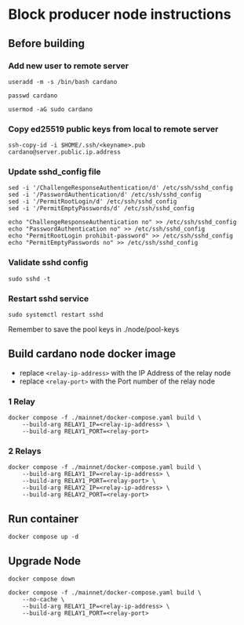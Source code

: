 # Block producer node instructions

## Before building

### Add new user to remote server

```
useradd -m -s /bin/bash cardano
```
```
passwd cardano
```
```
usermod -aG sudo cardano
```


### Copy ed25519 public keys from local to remote server 

```
ssh-copy-id -i $HOME/.ssh/<keyname>.pub cardano@server.public.ip.address

```
### Update sshd_config file

```
sed -i '/ChallengeResponseAuthentication/d' /etc/ssh/sshd_config
sed -i '/PasswordAuthentication/d' /etc/ssh/sshd_config
sed -i '/PermitRootLogin/d' /etc/ssh/sshd_config
sed -i '/PermitEmptyPasswords/d' /etc/ssh/sshd_config

echo "ChallengeResponseAuthentication no" >> /etc/ssh/sshd_config
echo "PasswordAuthentication no" >> /etc/ssh/sshd_config
echo "PermitRootLogin prohibit-password" >> /etc/ssh/sshd_config
echo "PermitEmptyPasswords no" >> /etc/ssh/sshd_config
```

### Validate sshd config
```
sudo sshd -t
```

### Restart sshd service
```
sudo systemctl restart sshd
```

Remember to save the pool keys in ./node/pool-keys

## Build cardano node docker image

* replace `<relay-ip-address>` with the IP Address of the relay node
* replace `<relay-port>` with the Port number of the relay node

### 1 Relay
```
docker compose -f ./mainnet/docker-compose.yaml build \
    --build-arg RELAY1_IP=<relay-ip-address> \
    --build-arg RELAY1_PORT=<relay-port>
```
 
### 2 Relays
```
docker compose -f ./mainnet/docker-compose.yaml build \
    --build-arg RELAY1_IP=<relay-ip-address> \
    --build-arg RELAY1_PORT=<relay-port> \
    --build-arg RELAY2_IP=<relay-ip-address> \
    --build-arg RELAY2_PORT=<relay-port>
```

## Run container
```
docker compose up -d
```


## Upgrade Node

```
docker compose down
```
```
docker compose -f ./mainnet/docker-compose.yaml build \
    --no-cache \
    --build-arg RELAY1_IP=<relay-ip-address> \
    --build-arg RELAY1_PORT=<relay-port>
```
